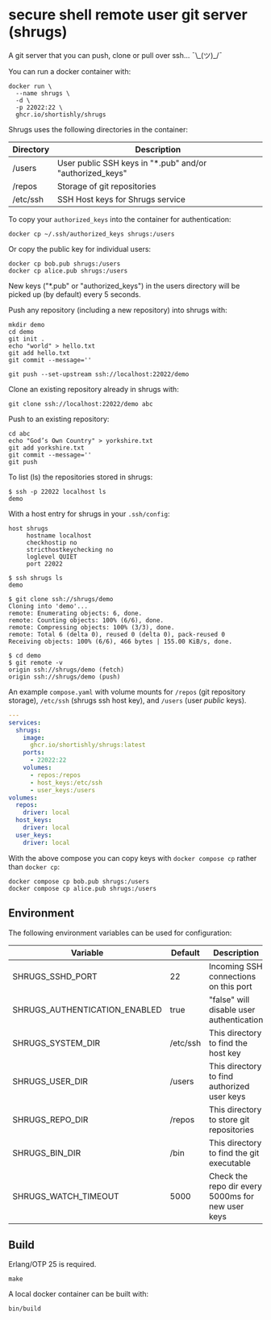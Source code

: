 # secure shell remote user git server (shrugs)

A git server that you can push, clone or pull over ssh... ¯\\\_(ツ)\_/¯

You can run a docker container with:

```shell
docker run \
  --name shrugs \
  -d \
  -p 22022:22 \
  ghcr.io/shortishly/shrugs
```

Shrugs uses the following directories in the container:

| Directory | Description                                              |
|-----------|----------------------------------------------------------|
| /users    | User public SSH keys in "*.pub" and/or "authorized_keys" |
| /repos    | Storage of git repositories                              |
| /etc/ssh  | SSH Host keys for Shrugs service                         |

To copy your `authorized_keys` into the container for authentication:

```shell
docker cp ~/.ssh/authorized_keys shrugs:/users
```

Or copy the public key for individual users:

```shell
docker cp bob.pub shrugs:/users
docker cp alice.pub shrugs:/users
```

New keys ("*.pub" or "authorized_keys") in the users directory will be
picked up (by default) every 5 seconds.

Push any repository (including a new repository) into shrugs with:

```shell
mkdir demo
cd demo
git init .
echo "world" > hello.txt
git add hello.txt     
git commit --message=''

git push --set-upstream ssh://localhost:22022/demo
```

Clone an existing repository already in shrugs with:

```shell
git clone ssh://localhost:22022/demo abc
```

Push to an existing repository:

```shell
cd abc
echo "God’s Own Country" > yorkshire.txt
git add yorkshire.txt
git commit --message=''
git push
```

To list (ls) the repositories stored in shrugs:

```shell
$ ssh -p 22022 localhost ls
demo
```

With a host entry for shrugs in your `.ssh/config`:

```shell
host shrugs
     hostname localhost
     checkhostip no
     stricthostkeychecking no
     loglevel QUIET
     port 22022
```

```shell
$ ssh shrugs ls
demo

$ git clone ssh://shrugs/demo
Cloning into 'demo'...
remote: Enumerating objects: 6, done.
remote: Counting objects: 100% (6/6), done.
remote: Compressing objects: 100% (3/3), done.
remote: Total 6 (delta 0), reused 0 (delta 0), pack-reused 0
Receiving objects: 100% (6/6), 466 bytes | 155.00 KiB/s, done.

$ cd demo
$ git remote -v
origin ssh://shrugs/demo (fetch)
origin ssh://shrugs/demo (push)
```

An example `compose.yaml` with volume mounts for `/repos` (git
repository storage), `/etc/ssh` (shrugs ssh host key), and `/users`
(user *public* keys).

```yaml
---
services:
  shrugs:
    image:
      ghcr.io/shortishly/shrugs:latest
    ports:
      - 22022:22
    volumes:
      - repos:/repos
      - host_keys:/etc/ssh
      - user_keys:/users
volumes:
  repos:
    driver: local
  host_keys:
    driver: local
  user_keys:
    driver: local
```

With the above compose you can copy keys with `docker compose cp`
rather than `docker cp`:

```shell
docker compose cp bob.pub shrugs:/users
docker compose cp alice.pub shrugs:/users
```

## Environment

The following environment variables can be used for configuration:

|Variable                        |Default     |Description                                        |
|--------------------------------|------------|---------------------------------------------------|
|SHRUGS\_SSHD\_PORT              | 22         | Incoming SSH connections on this port             |
|SHRUGS\_AUTHENTICATION\_ENABLED | true       | "false" will disable user authentication          |
|SHRUGS\_SYSTEM\_DIR             | /etc/ssh   | This directory to find the host key               |
|SHRUGS\_USER\_DIR               | /users     | This directory to find authorized user keys       |
|SHRUGS\_REPO\_DIR               | /repos     | This directory to store git repositories          |
|SHRUGS\_BIN\_DIR                | /bin       | This directory to find the git executable         |
|SHRUGS\_WATCH\_TIMEOUT          | 5000       | Check the repo dir every 5000ms for new user keys |

## Build

Erlang/OTP 25 is required.

```shell
make
```

A local docker container can be built with:

```shell
bin/build
```
